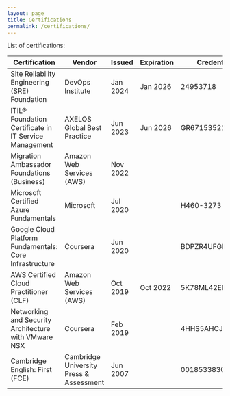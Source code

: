 ```yaml
---
layout: page
title: Certifications
permalink: /certifications/
---
```


List of certifications:

| Certification                                           | Vendor                                     | Issued       | Expiration   | Credential ID          |
|---------------------------------------------------------|--------------------------------------------|--------------|--------------|------------------------|
| Site Reliability Engineering (SRE) Foundation           | DevOps Institute                           | Jan 2024     | Jan 2026     | 24953718               |
| ITIL® Foundation Certificate in IT Service Management   | AXELOS Global Best Practice                | Jun 2023     | Jun 2026     | GR671535215LS          |
| Migration Ambassador Foundations (Business)             | Amazon Web Services (AWS)                  | Nov 2022     |              |                        |
| Microsoft Certified Azure Fundamentals                  | Microsoft                                  | Jul 2020     |              | H460-3273              |
| Google Cloud Platform Fundamentals: Core Infrastructure | Coursera                                   | Jun 2020     |              | BDPZR4UFGPZ3           |
| AWS Certified Cloud Practitioner (CLF)                  | Amazon Web Services (AWS)                  | Oct 2019     | Oct 2022     | 5K78ML42EMF11BWP       |
| Networking and Security Architecture with VMware NSX    | Coursera                                   | Feb 2019     |              | 4HHS5AHCJYGX           |
| Cambridge English: First (FCE)                          | Cambridge University Press & Assessment    | Jun 2007     |              | 0018533830             |
